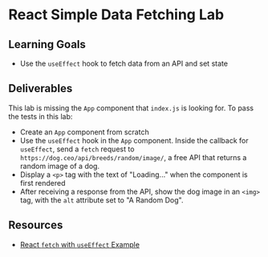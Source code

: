# React Simple Data Fetching Lab

## Learning Goals

- Use the `useEffect` hook to fetch data from an API and set state

## Deliverables

This lab is missing the `App` component that `index.js` is looking for. To pass
the tests in this lab:

- Create an `App` component from scratch
- Use the `useEffect` hook in the `App` component. Inside the callback for
  `useEffect`, send a `fetch` request to
  `https://dog.ceo/api/breeds/random/image/`, a free API that returns a random
  image of a dog.
- Display a `<p>` tag with the text of "Loading..." when the component is first
  rendered
- After receiving a response from the API, show the dog image in an `<img>` tag,
  with the `alt` attribute set to "A Random Dog".

## Resources

- [React `fetch` with `useEffect` Example][react ajax]

[react ajax]: https://reactjs.org/docs/faq-ajax.html#example-using-ajax-results-to-set-local-state
